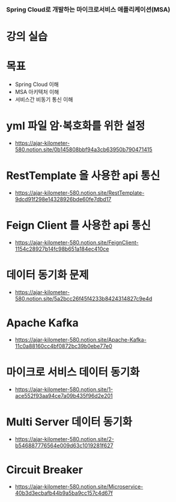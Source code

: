### Spring Cloud로 개발하는 마이크로서비스 애플리케이션(MSA)

# 강의 실습

# 목표
- Spring Cloud 이해
- MSA 아키텍처 이해
- 서비스간 비동기 통신 이해





# yml 파일 암·복호화를 위한 설정
 - https://ajar-kilometer-580.notion.site/0b145808bbf94a3cb63950b790471415

# RestTemplate 을 사용한 api 통신
 - https://ajar-kilometer-580.notion.site/RestTemplate-9dcd91f298e14328926bde60fe7dbd17

# Feign Client 를 사용한 api 통신
 - https://ajar-kilometer-580.notion.site/FeignClient-1154c28927b14fc98b651a184ec410ce

# 데이터 동기화 문제
 - https://ajar-kilometer-580.notion.site/5a2bcc26f45f4233b8424314827c9e4d

# Apache Kafka
 - https://ajar-kilometer-580.notion.site/Apache-Kafka-11c0a88160cc4bf0872bc39b0ebe77e0

# 마이크로 서비스 데이터 동기화
 - https://ajar-kilometer-580.notion.site/1-ace552f93aa94ce7a09b435f96d2e201

# Multi Server 데이터 동기화
 - https://ajar-kilometer-580.notion.site/2-b546887776564e009d63c1019281f627

# Circuit Breaker
 - https://ajar-kilometer-580.notion.site/Microservice-40b3d3ecbafb44b9a5ba9cc157c4d67f
